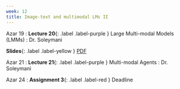 ```yaml
---
week: 12
title: Image-text and multimodal LMs II
---
```


Azar 19
: **Lecture 20**{: .label .label-purple } Large Multi-modal Models (LMMs)
  : Dr. Soleymani

  **Slides**{: .label .label-yellow } [PDF](../assets/lectures/LMMs-I.pdf)

Azar 21
: **Lecture 21**{: .label .label-purple } Multi-modal Agents
  : Dr. Soleymani

Azar 24
: **Assignment 3**{: .label .label-red } Deadline